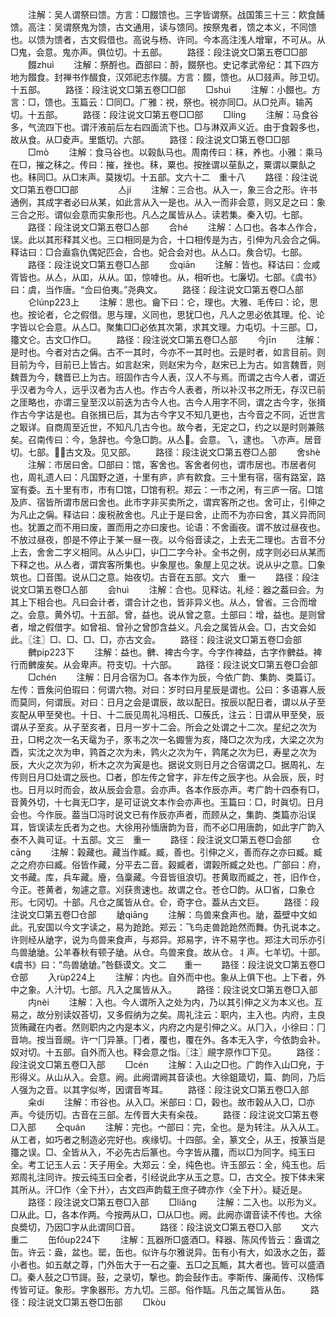 <!-- { "loadSidebar": true } -->
　　注解：吴人谓祭曰馈。方言：□餟馈也。三字皆谓祭。战国策三十三：飮食餔馈。高注：吴谓祭鬼为馈，古文通用，读与馈同。按祭鬼者，馈之本义，不同馈也。以馈为馈者，古文假借也。高说与杨、许同。今本高注浅人增窜，不可从。从□鬼，会意。鬼亦声。俱位切。十五部。
　　路径：段注说文□第五卷□□部
　　餟zhuì
　　注解：祭酹也。酉部曰：酹，餟祭也。史记孝武帝纪：其下四方地为餟食。封禅书作醊食，汉郊祀志作腏。方言：餟，馈也。从□叕声。陟卫切。十五部。
　　路径：段注说文□第五卷□□部
　　□shuì
　　注解：小餟也。方言：□，馈也。玉篇云：□同□。广雅：祱，祭也。祱亦同□。从□兑声。输芮切。十五部。
　　路径：段注说文□第五卷□□部
　　□línɡ
　　注解：马食谷多，气流四下也。谓汗液前后左右四面流下也。□与淋双声义近。由于食榖多也，故从食。从□夌声。里甑切。六部。
　　路径：段注说文□第五卷□□部
　　□mò
　　注解：食马谷也。以榖飤马也。周南传曰：秣，养也。小雅：乘马在□，摧之秣之。传曰：摧，挫也。秣，粟也。按挫谓以莝飤之，粟谓以粟飤之也。秣同□。从□末声。莫拨切。十五部。文六十二　重十八
　　路径：段注说文□第五卷□□部
　　
　　亼jí
　　注解：三合也。从入一，象三合之形。许书通例，其成字者必曰从某，如此言从入一是也。从入一而非会意，则又足之曰：象三合之形。谓似会意而实象形也。凡亼之属皆从亼。读若集。秦入切。七部。
　　路径：段注说文□第五卷□亼部
　　合hé
　　注解：亼口也。各本亼作合，误。此以其形释其义也。三口相同是为合，十口相传是为古，引伸为凡会合之偁。释诂曰：□合盍翕仇偶妃匹会，合也。妃合会对也。从亼口。矦合切。七部。
　　路径：段注说文□第五卷□亼部
　　佥qiān
　　注解：皆也。释诂曰：佥咸胥皆也。从亼，从吅，从从。吅，惊嘑也。从，相听也。七廉切。七部。《虞书》曰：虞，当作唐。“佥曰伯夷。”尧典文。
　　路径：段注说文□第五卷□亼部
　　仑lúnp223上
　　注解：思也。龠下曰：仑，理也。大雅、毛传曰：论，思也。按论者，仑之假借。思与理，义同也，思犹□也，凡人之思必依其理。伦、论字皆以仑会意。从亼□。聚集□□必依其次第，求其文理。力屯切。十三部。□，籒文仑。古文□作□。
　　路径：段注说文□第五卷□亼部
　　今jīn
　　注解：是时也。今者对古之偁。古不一其时，今亦不一其时也。云是时者，如言目前。则目前为今，目前已上皆古。如言赵宋，则赵宋为今，赵宋已上为古。如言魏晋，则魏晋为今，魏晋已上为古。班固作古今人表，汉人不与焉。而谓之古今人者，谓近乎汉者为今人，远乎汉者为古人也。作古今人表者，所以补汉书之所无，存汉已前之厓略也，亦谓三皇至汉以前迭为古今人也。古今人用字不同，谓之古今字，张揖作古今字诂是也。自张揖已后，其为古今字又不知几更也，古今音之不同，近世言之冣详。自商周至近世，不知凡几古今也。故今者，无定之□，约之以是时则兼赅矣。召南传曰：今，急辞也。今急□韵。从亼。会意。乁，逮也。乁亦声。居音切。七部。，古文及。见又部。
　　路径：段注说文□第五卷□亼部
　　舍shè
　　注解：市居曰舍。□部曰：馆，客舍也。客舍者何也，谓市居也。市居者何也，周礼遗人曰：凡国野之道，十里有庐，庐有飮食。三十里有宿，宿有路室，路室有委。五十里有市，市有□馆，□馆有积。郑云：一市之闲，有三庐一宿。□馆及庐、宿皆所谓市居曰舍也。此市字非买卖所之，谓宾客所之也。舍可止，引伸之为凡止之偁。释诂曰：废税赦舍也。凡止于是曰舍，止而不为亦曰舍，其义异而同也。犹置之而不用曰废，置而用之亦曰废也。论语：不舍画夜。谓不放过昼夜也。不放过昼夜，卽是不停止于某一昼一夜。以今俗音读之，上去无二理也。古音不分上去，舍舍二字义相同。从亼屮囗，屮囗二字今补。全书之例，成字则必曰从某而下释之也。从亼者，谓宾客所集也。屮象屋也。象屋上见之状。说从屮之意。囗象筑也。囗音围。说从囗之意。始夜切。古音在五部。文六　重一
　　路径：段注说文□第五卷□亼部
　　会huì
　　注解：合也。见释诂。礼经：器之葢曰会。为其上下相合也。凡曰会计者，谓合计之也，皆非异义也。从亼，曾省。三合而增之。会意。黄外切。十五部。曾，益也。说从曾之意。土部曰：增，益也。是则曾者，增之假借字。如曾祖、曾孙之曾卽含益义。凡会之属皆从会。□，古文会如此。〖注〗□、□、□、□，亦古文会。
　　路径：段注说文□第五卷□会部
　　朇píp223下
　　注解：益也。朇、裨古今字。今字作裨益，古字作朇益。裨行而朇废矣。从会卑声。符支切。十六部。
　　路径：段注说文□第五卷□会部
　　□chén
　　注解：日月合宿为□。各本作为辰，今依广韵、集韵、类篇订。左传：晋矦问伯瑕曰：何谓六物。对曰：岁时曰月星辰是谓也。公曰：多语寡人辰而莫同，何谓辰。对曰：日月之会是谓辰，故以配日。按辰以配日者，谓以从子至亥配从甲至癸也。十日、十二辰见周礼冯相氏、□蔟氏，注云：日谓从甲至癸，辰谓从子至亥。从子至亥者，日月一岁十二会。所会之处谓之十二次。星纪之次为丑，□枵之次一名天鼋为子，豕韦之次一名娵訾为亥，降□之次为戌，大梁之次为酉，实沈之次为申，鹑首之次为未，鹑火之次为午，鹑尾之次为巳，寿星之次为辰，大火之次为卯，析木之次为寅是也。据说文则日月之合宿谓之□。据周礼、左传则日月□处谓之辰也。□者，卽左传之曾字，非左传之辰字也。从会辰，辰，时也。日月以时而会，故从辰会会意。会亦声。各本作辰亦声。考广韵十四泰有□，音黄外切，十七眞无□字，是可证说文本作会亦声也。玉篇曰：□，时眞切。日月会也。今作辰。葢当□冯时说文已有作辰亦声者，而顾从之，集韵、类篇亦沿误耳，皆误读左氏者为之也。大徐用孙愐唐韵为音，而不必□用唐韵，如此字广韵入泰不入眞可证。十五部。文三　重一
　　路径：段注说文□第五卷□会部
　　仓cānɡ
　　注解：榖藏也。藏当作臧。臧，善也。引伸之义，善而存之亦曰臧。臧之之府亦曰臧。俗皆作藏，分平去二音。榖臧者，谓榖所臧之处也。广部曰：府，文书藏。库，兵车藏。廥，刍稾藏。今音皆徂浪切。苍黄取而臧之，苍，旧作仓，今正。苍黄者，匆遽之意。刈获贵速也。故谓之仓。苍仓□韵。从□省，口象仓形。七冈切。十部。凡仓之属皆从仓。仺，奇字仓。葢从古文巨。
　　路径：段注说文□第五卷□仓部
　　牄qiānɡ
　　注解：鸟兽来食声也。牄，葢壁中文如此。孔安国以今文字读之，易为跄跄。郑云：飞鸟走兽跄跄然而舞。伪孔说本之。许则经从牄字，说为鸟兽来食声，与郑异。郑易字，许不易字也。郑注大司乐亦引鸟兽牄牄。公羊春秋有顿子牄。从仓。鸟兽来食。故从仓。丬声。七羊切。十部。《虞书》曰：“鸟兽牄牄。”咎繇谟文。文二　　重一
　　路径：段注说文□第五卷□仓部
　　入rùp224上
　　注解：内也。自外而中也。象从上俱下也。上下者，外中之象。人汁切。七部。凡入之属皆从入。
　　路径：段注说文□第五卷□入部
　　内nèi
　　注解：入也。今人谓所入之处为内，乃以其引伸之义为本义也。互易之，故分别读奴荅切，又多假纳为之矣。周礼注云：职内，主入也。内府，主良货贿藏在内者。然则职内之内是本义，内府之内是引伸之义。从冂入，小徐曰：冂音垧。按当音覛。许冖冂异篆。冂者，覆也，覆在外。各本无入字，今依韵会补。奴对切。十五部。自外而入也。释会意之恉。〖注〗覛字原作□下见。
　　路径：段注说文□第五卷□入部
　　□cén
　　注解：入山之□也。广韵作入山□皃，于形得义。从山从入。会意。阙。此阙谓阙其音读也。大徐鉏箴切，篇、韵同，乃后人强为之音。以其字似岑，因谓音岑耳。
　　路径：段注说文□第五卷□入部
　　籴dí
　　注解：市谷也。从入□。米部曰：□，榖也。故市榖从入□，□亦声。今徒历切。古音在三部。左传晋大夫有籴茷。
　　路径：段注说文□第五卷□入部
　　仝quán
　　注解：完也。宀部曰：完，全也。是为转注。从入从工。从工者，如巧者之制造必完好也。疾缘切。十四部。全，篆文仝，从王，按篆当是籒之误。□、全皆从入，不必先古后篆也。今字皆从籒，而以□为同字。纯玉曰全。考工记玉人云：天子用全。大郑云：全，纯色也。许玉部云：全，纯玉也。后郑周礼注同许。按云纯玉曰全者，引经说此字从玉之意。□，古文仝。按下体未宷其所从。汗□作〈全下廾〉，古文四声韵载王庶子碑亦作〈全下廾〉。疑近是。
　　路径：段注说文□第五卷□入部
　　□liǎnɡ
　　注解：二入也。以形为义。□从此。□，各本作两。今按两从□，□从□也。阙。此阙亦谓音读不传也。大徐良奬切，乃因□字从此谓同□音。
　　路径：段注说文□第五卷□入部
　　文六　重二
　　缶fǒup224下
　　注解：瓦器所□盛酒□。释器、陈风传皆云：盎谓之缶。许云：盎，盆也。罂，缶也。似许与尔雅说异。缶有小有大，如汲水之缶，葢小者也。如五献之尊，门外缶大于一石之壷、五□之瓦甒，其大者也。皆可以盛酒□。秦人鼔之□节謌。鼔，之录切，撃也。韵会鼔作击。李斯传、廉蔺传、汉杨恽传皆可证。象形。字象器形。方九切。三部。俗作缻。凡缶之属皆从缶。
　　路径：段注说文□第五卷□缶部
　　□kòu
